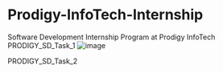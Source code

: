 # Prodigy-InfoTech-Internship
Software Development Internship Program at Prodigy InfoTech
PRODIGY_SD_Task_1
![image](https://github.com/Meenu00615/Prodigy-InfoTech-Internship/assets/149779716/906489ac-6d63-4780-8d6e-9d143d1cb593)

PRODIGY_SD_Task_2
